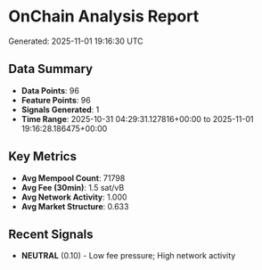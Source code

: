 # OnChain Analysis Report
Generated: 2025-11-01 19:16:30 UTC

## Data Summary
- **Data Points**: 96
- **Feature Points**: 96
- **Signals Generated**: 1
- **Time Range**: 2025-10-31 04:29:31.127816+00:00 to 2025-11-01 19:16:28.186475+00:00

## Key Metrics
- **Avg Mempool Count**: 71798
- **Avg Fee (30min)**: 1.5 sat/vB
- **Avg Network Activity**: 1.000
- **Avg Market Structure**: 0.633

## Recent Signals
- **NEUTRAL** (0.10) - Low fee pressure; High network activity
